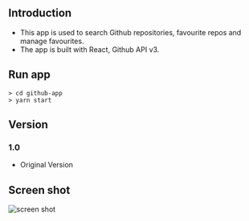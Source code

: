 ## Introduction
- This app is used to search Github repositories, favourite repos and manage favourites.
- The app is built with React, Github API v3.


## Run app
    > cd github-app
    > yarn start

## Version
### 1.0
- Original Version

## Screen shot
![screen shot]('https://github.com/YH-G/github-app/blob/master/statics/github-app.JPG')
